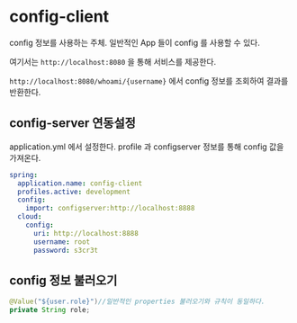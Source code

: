 # config-client
config 정보를 사용하는 주체. 일반적인 App 들이 config 를 사용할 수 있다.

여기서는 `http://localhost:8080` 을 통해 서비스를 제공한다.

`http://localhost:8080/whoami/{username}` 에서 config 정보를 조회하여 결과를 반환한다.

## config-server 연동설정
application.yml 에서 설정한다.
profile 과 configserver 정보를 통해 config 값을 가져온다.
```yaml
spring:
  application.name: config-client
  profiles.active: development
  config:
    import: configserver:http://localhost:8888
  cloud:
    config:
      uri: http://localhost:8888
      username: root
      password: s3cr3t

```

## config 정보 불러오기
```java
@Value("${user.role}")//일반적인 properties 불러오기와 규칙이 동일하다.
private String role;
```
